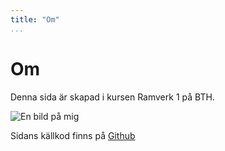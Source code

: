 ```yaml
---
title: "Om"
...
```

Om
=========================

Denna sida är skapad i kursen Ramverk 1 på BTH.

<img class="meImg" src="image/code.png?width=460&height=240&crop-to-fit" alt="En bild på mig">

Sidans källkod finns på [Github](https://github.com/reblex/anax)
